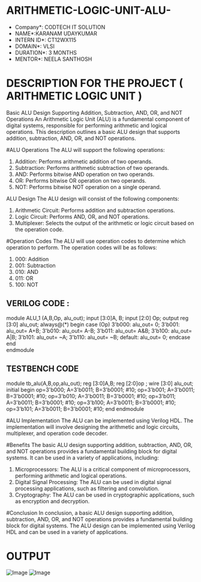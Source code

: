 # ARITHMETIC-LOGIC-UNIT-ALU-
* Company*: CODTECH IT SOLUTION
* NAME*:KARANAM UDAYKUMAR
* INTERN ID*: CT12WX115
* DOMAIN*: VLSI
* DURATION*: 3 MONTHS
* MENTOR*: NEELA SANTHOSH




# DESCRIPTION FOR THE PROJECT ( ARITHMETIC LOGIC UNIT )


Basic ALU Design Supporting Addition, Subtraction, AND, OR, and NOT Operations
An Arithmetic Logic Unit (ALU) is a fundamental component of digital systems, responsible for performing arithmetic and logical operations. This description outlines a basic ALU design that supports addition, subtraction, AND, OR, and NOT operations.

#ALU Operations
The ALU will support the following operations:

1. Addition: Performs arithmetic addition of two operands.
2. Subtraction: Performs arithmetic subtraction of two operands.
3. AND: Performs bitwise AND operation on two operands.
4. OR: Performs bitwise OR operation on two operands.
5. NOT: Performs bitwise NOT operation on a single operand.

ALU Design
The ALU design will consist of the following components:

1. Arithmetic Circuit: Performs addition and subtraction operations.
2. Logic Circuit: Performs AND, OR, and NOT operations.
3. Multiplexer: Selects the output of the arithmetic or logic circuit based on the operation code.

#Operation Codes
The ALU will use operation codes to determine which operation to perform. The operation codes will be as follows:

1. 000: Addition
2. 001: Subtraction
3. 010: AND
4. 011: OR
5. 100: NOT


## VERILOG CODE :

module ALU_1 (A,B,Op, alu_out);
input [3:0]A, B;
input [2:0] Op;
output reg [3:0] alu_out;
always@(*)
begin
case (Op)
      3'b000: alu_out= 0;
      3'b001: alu_out= A+B; 
      3'b010: alu_out= A-B;
      3'b011: alu_out= A&B;
      3'b100: alu_out= A|B;
      3'b101: alu_out= ~A;
      3'b110: alu_out= ~B;
      default: alu_out= 0;
  endcase
end   
endmodule 



## TESTBENCH CODE

module tb_alu(A,B,op,alu_out);
reg [3:0]A,B;
reg [2:0]op ;
wire [3:0] alu_out;
initial
begin
  op=3'b000; A=3'b0011; B=3'b0001;
  #10;
  op=3'b001; A=3'b0011; B=3'b0001;
  #10;
  op=3'b010; A=3'b0011; B=3'b0001;
  #10;
  op=3'b011; A=3'b0011; B=3'b0001;
  #10;
  op=3'b100; A=3'b0011; B=3'b0001;
  #10;
  op=3'b101; A=3'b0011; B=3'b0001;
  #10;
 end
endmodule




#ALU Implementation
The ALU can be implemented using Verilog HDL. The implementation will involve designing the arithmetic and logic circuits, multiplexer, and operation code decoder.

#Benefits
The basic ALU design supporting addition, subtraction, AND, OR, and NOT operations provides a fundamental building block for digital systems. It can be used in a variety of applications, including:

1. Microprocessors: The ALU is a critical component of microprocessors, performing arithmetic and logical operations.
2. Digital Signal Processing: The ALU can be used in digital signal processing applications, such as filtering and convolution.
3. Cryptography: The ALU can be used in cryptographic applications, such as encryption and decryption.

#Conclusion
In conclusion, a basic ALU design supporting addition, subtraction, AND, OR, and NOT operations provides a fundamental building block for digital systems. The ALU design can be implemented using Verilog HDL and can be used in a variety of applications.


# OUTPUT

![Image](https://github.com/user-attachments/assets/adfc0613-4cee-4917-a3bd-a34f933ed024)
![Image](https://github.com/user-attachments/assets/28fb8bdd-6af2-418b-9fab-5cbd76dbd559)
